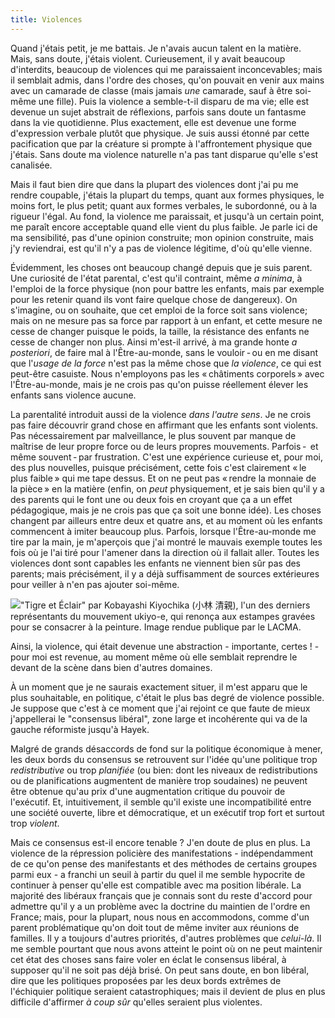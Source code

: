 ```yaml
---
title: Violences
---
```


Quand j'étais petit, je me battais. Je n'avais aucun talent en la matière.
Mais, sans doute, j'étais violent. Curieusement, il y avait beaucoup
d'interdits, beaucoup de violences qui me paraissaient inconcevables; mais il
semblait admis, dans l'ordre des choses, qu'on pouvait en venir aux mains avec
un camarade de classe (mais jamais _une_ camarade, sauf à être soi-même une
fille). Puis la violence a semble-t-il disparu de ma vie; elle est devenue un
sujet abstrait de réflexions, parfois sans doute un fantasme dans la vie
quotidienne. Plus exactement, elle est devenue une forme d'expression verbale
plutôt que physique. Je suis aussi étonné par cette pacification que par la
créature si prompte à l'affrontement physique que j'étais. Sans doute ma
violence naturelle n'a pas tant disparue qu'elle s'est canalisée.

Mais il faut bien dire que dans la plupart des violences dont j'ai pu me rendre
coupable, j'étais la plupart du temps, quant aux formes physiques, le moins
fort, le plus petit; quant aux formes verbales, le subordonné, ou à la rigueur
l'égal. Au fond, la violence me paraissait, et jusqu'à un certain point, me
paraît encore acceptable quand elle vient du plus faible. Je parle ici de ma
sensibilité, pas d'une opinion construite; mon opinion construite, mais j'y
reviendrai, est qu'il n'y a pas de violence légitime, d'où qu'elle vienne.

Évidemment, les choses ont beaucoup changé depuis que je suis parent. Une
curiosité de l'état parental, c'est qu'il contraint, même _a minima_, à
l'emploi de la force physique (non pour battre les enfants, mais par exemple
pour les retenir quand ils vont faire quelque chose de dangereux). On
s'imagine, ou on souhaite, que cet emploi de la force soit sans violence; mais
on ne mesure pas sa force par rapport à un enfant, et cette mesure ne cesse de
changer puisque le poids, la taille, la résistance des enfants ne cesse de
changer non plus. Ainsi m'est-il arrivé, à ma grande honte _a posteriori_, de
faire mal à l'Être-au-monde, sans le vouloir - ou en me disant que l'_usage de
la force_ n'est pas la même chose que _la violence_, ce qui est peut-être
casuiste. Nous n'employons pas les « châtiments corporels » avec
l'Être-au-monde, mais je ne crois pas qu'on puisse réellement élever les
enfants sans violence aucune.

La parentalité introduit aussi de la violence _dans l'autre sens_. Je ne crois
pas faire découvrir grand chose en affirmant que les enfants sont violents. Pas
nécessairement par malveillance, le plus souvent par manque de maîtrise de leur
propre force ou de leurs propres mouvements. Parfois -  et même souvent - par
frustration. C'est une expérience curieuse et, pour moi, des plus nouvelles,
puisque précisément, cette fois c'est clairement « le plus faible » qui me tape
dessus. Et on ne peut pas « rendre la monnaie de la pièce » en la matière
(enfin, on _peut_ physiquement, et je sais bien qu'il y a des parents qui le
font une ou deux fois en croyant que ça a un effet pédagogique, mais je ne
crois pas que ça soit une bonne idée). Les choses changent par ailleurs entre
deux et quatre ans, et au moment où les enfants commencent à imiter beaucoup
plus. Parfois, lorsque l'Être-au-monde me tire par la main, je m'aperçois que
j'ai montré le mauvais exemple toutes les fois où je l'ai tiré pour l'amener
dans la direction où il fallait aller. Toutes les violences dont sont capables
les enfants ne viennent bien sûr pas des parents; mais précisément, il y a déjà
suffisamment de sources extérieures pour veiller à n'en pas ajouter soi-même.

!["Tigre et Éclair" par Kobayashi Kiyochika (小林 清親), l'un des derniers
représentants du mouvement ukiyo-e, qui renonça aux estampes gravées pour se
consacrer à la peinture. Image rendue publique par le
[LACMA](https://www.lacma.org/).](../images/Tiger_and_Lightning.jpg "Tiger and
Lightning by Kobayashi Kiyochika")

Ainsi, la violence, qui était devenue une abstraction - importante, certes ! -
pour moi est revenue, au moment même où elle semblait reprendre le devant de la
scène dans bien d'autres domaines.

À un moment que je ne saurais exactement situer, il m'est apparu que le plus
souhaitable, en politique, c'était le plus bas degré de violence possible. Je
suppose que c'est à ce moment que j'ai rejoint ce que faute de mieux
j'appellerai le "consensus libéral", zone large et incohérente qui va de la
gauche réformiste jusqu'à Hayek.

Malgré de grands désaccords de fond sur la politique économique à mener, les
deux bords du consensus se retrouvent sur l'idée qu'une politique trop
_redistributive_ ou trop _planifiée_ (ou bien: dont les niveaux de
redistributions ou de planifications augmentent de manière trop soudaines) ne
peuvent être obtenue qu'au prix d'une augmentation critique du pouvoir de
l'exécutif. Et, intuitivement, il semble qu'il existe une incompatibilité entre
une société ouverte, libre et démocratique, et un exécutif trop fort et surtout
trop _violent_. 

Mais ce consensus est-il encore tenable ? J'en doute de plus en plus. La
violence de la répression policière des manifestations - indépendamment de ce
qu'on pense des manifestants et des méthodes de certains groupes parmi eux - a
franchi un seuil à partir du quel il me semble hypocrite de continuer à penser
qu'elle est compatible avec ma position libérale. La majorité des libéraux
français que je connais sont du reste d'accord pour admettre qu'il y a un
problème avec la doctrine du maintien de l'ordre en France; mais, pour la
plupart, nous nous en accommodons, comme d'un parent problématique qu'on doit
tout de même inviter aux réunions de familles. Il y a toujours d'autres
priorités, d'autres problèmes que _celui-là_. Il me semble pourtant que nous
avons atteint le point où on ne peut maintenir cet état des choses sans faire
voler en éclat le consensus libéral, à supposer qu'il ne soit pas déjà brisé.
On peut sans doute, en bon libéral, dire que les politiques proposées par les
deux bords extrêmes de l'échiquier politique seraient catastrophiques; mais il
devient de plus en plus difficile d'affirmer _à coup sûr_ qu'elles seraient
plus violentes.
